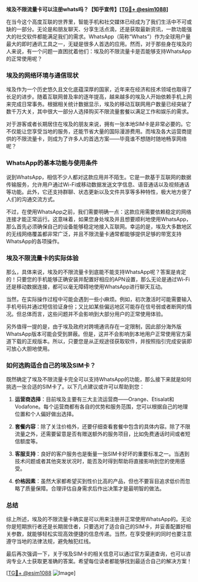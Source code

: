 **埃及不限流量卡可以注册whats吗？【知乎宣传】[[TG💪+ @esim1088](https://t.me/s/esim1088)]**

在当今这个高度互联的世界里，智能手机和社交媒体已经成为了我们生活中不可或缺的一部分。无论是和朋友聊天、分享生活点滴，还是获取最新资讯，一款功能强大的社交软件都能满足我们的需求。WhatsApp（简称“Whats”）作为全球用户量最大的即时通讯工具之一，无疑是很多人首选的应用。然而，对于那些身在埃及的人来说，有一个问题一直困扰着他们：埃及的不限流量卡是否能够支持WhatsApp的正常使用呢？

### 埃及的网络环境与通信现状

埃及作为一个历史悠久且文化底蕴深厚的国家，近年来在经济和技术领域也取得了长足的进步。随着互联网普及率的逐年提高，越来越多的埃及人开始依赖手机上网来完成日常事务。根据相关统计数据显示，埃及的移动互联网用户数量已经突破了数千万大关，其中很大一部分人选择购买不限流量套餐以满足工作和娱乐的需求。

对于游客或者长期居住在埃及的朋友来说，拥有一张本地SIM卡是非常必要的。它不仅能让您享受当地的服务，还能节省大量的国际漫游费用。而埃及各大运营商提供的不限流量卡，则成为了许多人的首选方案——毕竟谁不想随时随地畅享网络呢？

### WhatsApp的基本功能与使用条件

说到WhatsApp，相信不少人都对这款应用并不陌生。它是一款基于互联网的数据传输服务，允许用户通过Wi-Fi或移动数据发送文字信息、语音通话以及视频通话等功能。此外，它还支持群聊、状态更新以及文件共享等多种特性，极大地方便了人们的沟通交流方式。

不过，在使用WhatsApp之前，我们需要明确一点：这款应用需要依赖稳定的网络连接才能正常运行。这意味着，如果您身处埃及并且想要顺利地使用WhatsApp，那么首先必须确保自己的设备能够稳定地接入互联网。幸运的是，埃及大多数地区的无线网络覆盖都非常广泛，并且不限流量卡通常都能够提供足够的带宽支持WhatsApp的各项操作。

### 埃及不限流量卡的实际体验

那么，具体来说，埃及的不限流量卡到底能不能支持WhatsApp呢？答案是肯定的！只要您的手机能够正确安装并配置好相应的APN设置，那么无论是通过Wi-Fi还是移动数据连接，都可以毫无障碍地使用WhatsApp进行聊天互动。

当然，在实际操作过程中可能会遇到一些小麻烦。例如，初次激活时可能需要输入手机号码并通过短信验证身份；又比如某些偏远地区可能存在信号弱或者断网的情况。但总体而言，这些问题并不会影响到大部分用户的正常使用体验。

另外值得一提的是，由于埃及政府对跨境通讯存在一定限制，因此部分海外版WhatsApp版本可能会受到屏蔽。但是，这并不会影响到本地用户正常使用官方渠道下载的正规版本。所以，只要您是从正规途径获取软件，并按照指引完成安装即可放心大胆地使用。

### 如何选购适合自己的埃及SIM卡？

既然确定了埃及不限流量卡完全可以支持WhatsApp的功能，那么接下来就是如何挑选一张合适的SIM卡了。以下几点建议或许可以帮助到您：

1. **运营商选择**：目前埃及主要有三大主流运营商——Orange、Etisalat和Vodafone。每个运营商都有各自的优势和服务范围，您可以根据自己的地理位置和个人偏好做出选择。
   
2. **套餐内容**：除了关注价格外，还要仔细查看套餐中包含的具体内容。除了不限流量之外，还需要留意是否有赠送额外的服务项目，比如免费通话时间或者短信额度等。

3. **客服支持**：良好的客户服务也是衡量一张SIM卡好坏的重要标准之一。当遇到技术问题或者其他突发状况时，能否及时得到帮助将直接影响到您的使用感受。

4. **价格因素**：虽然大家都希望买到性价比高的产品，但也不要盲目追求低价而忽略了质量保障。合理评估自身需求后作出决策才是最明智的做法。

### 总结

综上所述，埃及的不限流量卡确实是可以用来注册并正常使用WhatsApp的。无论你是短期旅行者还是长期居住者，只要选对了适合自己的SIM卡，并妥善配置好相关参数，就能够轻松实现高效便捷的信息传递。当然，在享受便利的同时也要注意遵守当地的法律法规，避免触犯红线。

最后再次强调一下，关于埃及SIM卡的相关信息可以通过官方渠道查询，也可以咨询专业人士获取更准确的答案。希望每位读者都能够找到最适合自己的解决方案！

[[TG💪+ @esim1088](https://t.me/s/esim1088) ![Image](https://i.postimg.cc/4NQfJmqS/Snipaste-2025-05-13-00-14-12.png)]